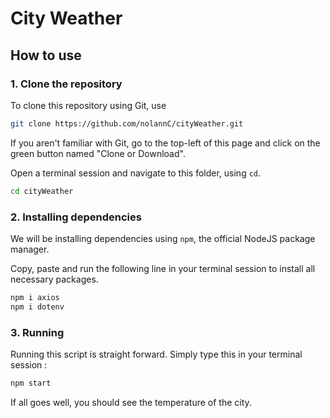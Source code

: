 # City Weather

## How to use

### 1. Clone the repository
To clone this repository using Git, use
```bash
git clone https://github.com/nolannC/cityWeather.git
```

If you aren't familiar with Git, go to the top-left of this page and click on the green button named "Clone or Download".

Open a terminal session and navigate to this folder, using `cd`.

```bash
cd cityWeather
```

### 2. Installing dependencies

We will be installing dependencies using `npm`, the official NodeJS package manager.

Copy, paste and run the following line in your terminal session to install all necessary packages.
```bash
npm i axios
npm i dotenv
```

### 3. Running
Running this script is straight forward. Simply type this in your terminal session :

```bash
npm start
```

If all goes well, you should see the temperature of the city.